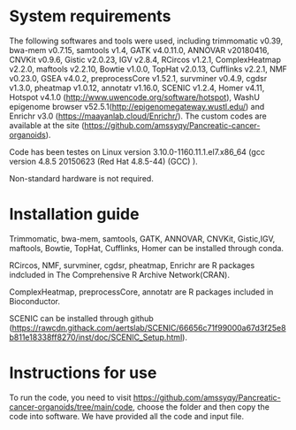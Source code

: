 # System requirements
The following softwares and tools were used, including trimmomatic v0.39, bwa-mem v0.7.15, samtools v1.4, GATK v4.0.11.0, ANNOVAR v20180416, CNVKit v0.9.6, Gistic v2.0.23, IGV v2.8.4, RCircos v1.2.1, ComplexHeatmap v2.2.0, maftools v2.2.10, Bowtie v1.0.0, TopHat v2.0.13, Cufflinks v2.2.1, NMF v0.23.0, GSEA v4.0.2, preprocessCore v1.52.1, survminer v0.4.9, cgdsr v1.3.0, pheatmap v1.0.12, annotatr v1.16.0, SCENIC v1.2.4,  Homer v4.11, Hotspot v4.1.0 (http://www.uwencode.org/software/hotspot), WashU epigenome browser  v52.5.1(http://epigenomegateway.wustl.edu/) and Enrichr v3.0 (https://maayanlab.cloud/Enrichr/). The custom codes are available at the site (https://github.com/amssyqy/Pancreatic-cancer-organoids).

Code has been testes on Linux version 3.10.0-1160.11.1.el7.x86_64  (gcc version 4.8.5 20150623 (Red Hat 4.8.5-44) (GCC) ).

Non-standard hardware is not required.
# Installation guide
Trimmomatic, bwa-mem, samtools, GATK, ANNOVAR, CNVKit, Gistic,IGV, maftools, Bowtie, TopHat, Cufflinks, Homer can be installed through conda.

RCircos, NMF, survminer, cgdsr, pheatmap, Enrichr are R packages indcluded in The Comprehensive R Archive Network(CRAN).

ComplexHeatmap, preprocessCore, annotatr are R packages included in Bioconductor.

SCENIC can be installed through github (https://rawcdn.githack.com/aertslab/SCENIC/66656c71f99000a67d3f25e8b811e18338ff8270/inst/doc/SCENIC_Setup.html).
# Instructions for use
To run the code, you need to visit https://github.com/amssyqy/Pancreatic-cancer-organoids/tree/main/code, choose the folder and then copy the code into software. We have provided all the code and input file.
